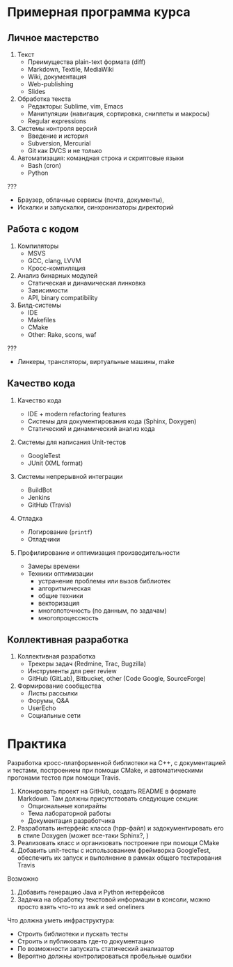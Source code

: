 # Примерная программа курса

## Личное мастерство

  01. Текст
      - Преимущества plain-text формата (diff)
      - Markdown, Textile, MediaWiki
      - Wiki, документация
      - Web-publishing
      - Slides
  01. Обработка текста
      - Редакторы: Sublime, vim, Emacs
      - Манипуляции (навигация, сортировка, сниппеты и макросы)
      - Regular expressions
  01. Системы контроля версий
      - Введение и история
      - Subversion, Mercurial
      - Git как DVCS и не только
  01. Автоматизация: командная строка и скриптовые языки
      - Bash (cron)
      - Python

???
  - Браузер, облачные сервисы (почта, документы), 
  - Искалки и запускалки, синхронизаторы директорий

## Работа с кодом

  01. Компиляторы
      - MSVS
      - GCC, clang, LVVM
      - Кросс-компиляция
  01. Анализ бинарных модулей
      - Статическая и динамическая линковка
      - Зависимости
      - API, binary compatibility
  01. Билд-системы
      - IDE
      - Makefiles
      - CMake
      - Other: Rake, scons, waf

???
  - Линкеры, трансляторы, виртуальные машины, make

## Качество кода

  01. Качество кода
      - IDE + modern refactoring features
      - Системы для документирования кода (Sphinx, Doxygen)
      - Статический и динамический анализ кода
  01. Системы для написания Unit-тестов
      - GoogleTest
      - JUnit (XML format)
  01. Системы непрерывной интеграции
      - BuildBot
      - Jenkins
      - GitHub (Travis)
  01. Отладка
      - Логирование (`printf`)
      - Отладчики

  01. Профилирование и оптимизация производительности
      - Замеры времени
      - Техники оптимизации
        - устранение проблемы или вызов библиотек
        - алгоритмическая
        - общие техники
        - векторизация
        - многопоточность (по данным, по задачам)
        - многопроцессность

## Коллективная разработка

  01. Коллективная разработка
      - Трекеры задач (Redmine, Trac, Bugzilla)
      - Инструменты для peer review
      - GitHub (GitLab), Bitbucket, other (Code Google, SourceForge)
  01. Формирование сообщества
      - Листы рассылки
      - Форумы, Q&A
      - UserEcho
      - Социальные сети

# Практика

Разработка кросс-платформенной библиотеки на С++, с документацией и тестами,
построением при помощи CMake, и автоматическими прогонами тестов при помощи 
Travis.

  1. Клонировать проект на GitHub, создать README в формате Markdown. Там 
     должны присутствовать следующие секции: 
     - Опциональные копирайты
     - Тема лабораторной работы
     - Документация разработчика
  1. Разработать интерфейс класса (hpp-файл) и задокументировать его в
     стиле Doxygen (может все-таки Sphinx?, )
  1. Реализовать класс и организовать построение при помощи CMake
  1. Добавить unit-тесты с использованием фреймворка GoogleTest, обеспечить их
     запуск и выполнение в рамках общего тестирования Travis

Возможно
  1. Добавить генерацию Java и Python интерфейсов
  1. Задачка на обработку текстовой информации в консоли,
     можно просто взять что-то из awk и sed oneliners

Что должна уметь инфраструктура:
  - Строить библиотеки и пускать тесты
  - Строить и публиковать где-то документацию
  - По возможности запускать статический анализатор
  - Вероятно должны контролироваться пробельные ошибки
